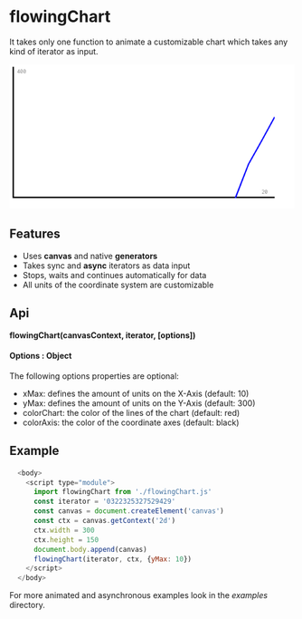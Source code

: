 # flowingChart

It takes only one function to animate a customizable chart which takes any kind of
iterator as input.

![Simple and minimalist chart for changing data](img/2019-09-02T04:43:52+02:00_652x330.gif)

## Features

- Uses **canvas** and native **generators**
- Takes sync and **async** iterators as data input
- Stops, waits and continues automatically for data
- All units of the coordinate system are customizable

## Api

**flowingChart(canvasContext, iterator, [options])**

#### Options : Object

The following options properties are optional:

- xMax: defines the amount of units on the X-Axis (default: 10)
- yMax: defines the amount of units on the Y-Axis (default: 300)
- colorChart: the color of the lines of the chart (default: red)
- colorAxis: the color of the coordinate axes (default: black)

## Example

```javascript
  <body>
    <script type="module">
      import flowingChart from './flowingChart.js'
      const iterator = '0322325327529429'
      const canvas = document.createElement('canvas')
      const ctx = canvas.getContext('2d')
      ctx.width = 300
      ctx.height = 150
      document.body.append(canvas)
      flowingChart(iterator, ctx, {yMax: 10})
    </script>
  </body>
```

For more animated and asynchronous examples look in the _examples_ directory.
